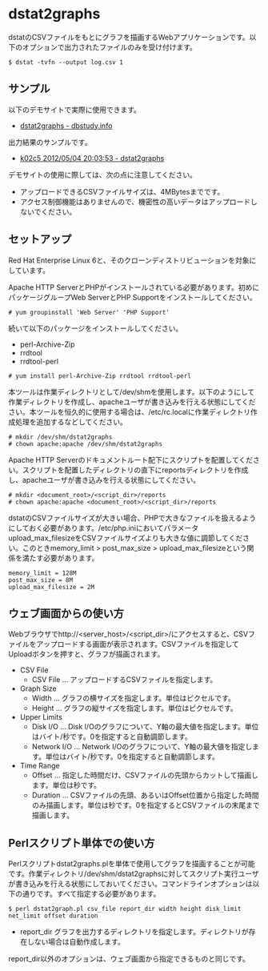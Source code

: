 # dstat2graphs

dstatのCSVファイルをもとにグラフを描画するWebアプリケーションです。以下のオプションで出力されたファイルのみを受け付けます。

    $ dstat -tvfn --output log.csv 1

## サンプル

以下のデモサイトで実際に使用できます。

- [dstat2graphs - dbstudy.info](http://dbstudy.info/dstat2graphs/)

出力結果のサンプルです。

- [k02c5 2012/05/04 20:03:53 - dstat2graphs](http://dbstudy.info/dstat2graphs/reports/20140309-132019_rbntbQci/)

デモサイトの使用に際しては、次の点に注意してください。

- アップロードできるCSVファイルサイズは、4MBytesまでです。
- アクセス制御機能はありませんので、機密性の高いデータはアップロードしないでください。

## セットアップ

Red Hat Enterprise Linux 6と、そのクローンディストリビューションを対象にしています。

Apache HTTP ServerとPHPがインストールされている必要があります。初めにパッケージグループWeb ServerとPHP Supportをインストールしてください。

    # yum groupinstall 'Web Server' 'PHP Support'

続いて以下のパッケージをインストールしてください。

- perl-Archive-Zip
- rrdtool
- rrdtool-perl

<!-- dummy comment line for breaking list -->

    # yum install perl-Archive-Zip rrdtool rrdtool-perl

本ツールは作業ディレクトリとして/dev/shmを使用します。以下のようにして作業ディレクトリを作成し、apacheユーザが書き込みを行える状態にしてください。本ツールを恒久的に使用する場合は、/etc/rc.localに作業ディレクトリ作成処理を追加するなどしてください。

    # mkdir /dev/shm/dstat2graphs
    # chown apache:apache /dev/shm/dstat2graphs

Apache HTTP Serverのドキュメントルート配下にスクリプトを配置してください。スクリプトを配置したディレクトリの直下にreportsディレクトリを作成し、apacheユーザが書き込みを行える状態にしてください。

    # mkdir <document_root>/<script_dir>/reports
    # chown apache:apache <document_root>/<script_dir>/reports

dstatのCSVファイルサイズが大きい場合、PHPで大きなファイルを扱えるようにしておく必要があります。/etc/php.iniにおいてパラメータupload\_max\_filesizeをCSVファイルサイズよりも大きな値に調節してください。このときmemory\_limit &gt; post\_max\_size &gt; upload\_max\_filesizeという関係を満たす必要があります。

    memory_limit = 128M
    post_max_size = 8M
    upload_max_filesize = 2M

## ウェブ画面からの使い方

Webブラウザでhttp://&lt;server\_host&gt;/&lt;script\_dir&gt;/にアクセスすると、CSVファイルをアップロードする画面が表示されます。CSVファイルを指定してUploadボタンを押すと、グラフが描画されます。

- CSV File
    - CSV File … アップロードするCSVファイルを指定します。
- Graph Size
    - Width … グラフの横サイズを指定します。単位はピクセルです。
    - Height … グラフの縦サイズを指定します。単位はピクセルです。
- Upper Limits
    - Disk I/O … Disk I/Oのグラフについて、Y軸の最大値を指定します。単位はバイト/秒です。0を指定すると自動調節します。
    - Network I/O … Network I/Oのグラフについて、Y軸の最大値を指定します。単位はバイト/秒です。0を指定すると自動調節します。
- Time Range
    - Offset … 指定した時間だけ、CSVファイルの先頭からカットして描画します。単位は秒です。
    - Duration … CSVファイルの先頭、あるいはOffset位置から指定した時間のみ描画します。単位は秒です。0を指定するとCSVファイルの末尾まで描画します。

## Perlスクリプト単体での使い方

Perlスクリプトdstat2graphs.plを単体で使用してグラフを描画することが可能です。作業ディレクトリ/dev/shm/dstat2graphsに対してスクリプト実行ユーザが書き込みを行える状態にしておいてください。コマンドラインオプションは以下の通りです。すべて指定する必要があります。

    $ perl dstat2graph.pl csv_file report_dir width height disk_limit net_limit offset duration

- report_dir グラフを出力するディレクトリを指定します。ディレクトリが存在しない場合は自動作成します。

report_dir以外のオプションは、ウェブ画面から指定できるものと同じです。

